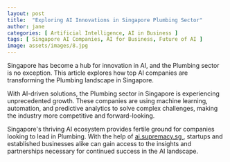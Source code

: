 ```yaml
---
layout: post
title:  "Exploring AI Innovations in Singapore Plumbing Sector"
author: jane
categories: [ Artificial Intelligence, AI in Business ]
tags: [ Singapore AI Companies, AI for Business, Future of AI ]
image: assets/images/8.jpg
---
```


Singapore has become a hub for innovation in AI, and the Plumbing sector is no exception. This article explores how top AI companies are transforming the Plumbing landscape in Singapore.

With AI-driven solutions, the Plumbing sector in Singapore is experiencing unprecedented growth. These companies are using machine learning, automation, and predictive analytics to solve complex challenges, making the industry more competitive and forward-looking.

Singapore's thriving AI ecosystem provides fertile ground for companies looking to lead in Plumbing. With the help of <a href="https://ai.supremacy.sg" target="_blank"> ai.supremacy.sg </a>, startups and established businesses alike can gain access to the insights and partnerships necessary for continued success in the AI landscape.
